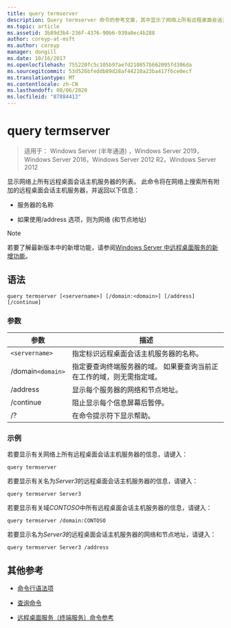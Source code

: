 ```yaml
---
title: query termserver
description: Query termserver 命令的参考文章，其中显示了网络上所有远程桌面会话主机服务器的列表。
ms.topic: article
ms.assetid: 3b89d3b4-236f-4376-90b6-939a0ec4b288
author: coreyp-at-msft
ms.author: coreyp
manager: dongill
ms.date: 10/16/2017
ms.openlocfilehash: 755220fc5c105b97ae7d210857b662095fd306da
ms.sourcegitcommit: 53d526bfeddb89d28af44210a23ba417f6ce0ecf
ms.translationtype: MT
ms.contentlocale: zh-CN
ms.lasthandoff: 08/06/2020
ms.locfileid: "87884413"
---
```

# <a name="query-termserver"></a>query termserver

> 适用于： Windows Server (半年通道) ，Windows Server 2019，Windows Server 2016，Windows Server 2012 R2，Windows Server 2012

显示网络上所有远程桌面会话主机服务器的列表。 此命令将在网络上搜索所有附加的远程桌面会话主机服务器，并返回以下信息：

- 服务器的名称

- 如果使用/address 选项，则为网络 (和节点地址) 

> [!NOTE]
> 若要了解最新版本中的新增功能，请参阅[Windows Server 中远程桌面服务的新增功能](/previous-versions/windows/it-pro/windows-server-2012-r2-and-2012/dn283323(v=ws.11))。

## <a name="syntax"></a>语法

```
query termserver [<servername>] [/domain:<domain>] [/address] [/continue]
```

### <a name="parameters"></a>参数

| 参数 | 描述 |
|--|--|
| `<servername>` | 指定标识远程桌面会话主机服务器的名称。 |
| /domain`<domain>` | 指定要查询终端服务器的域。 如果要查询当前正在工作的域，则无需指定域。 |
| /address | 显示每个服务器的网络和节点地址。 |
| /continue | 阻止显示每个信息屏幕后暂停。 |
| /? | 在命令提示符下显示帮助。 |

### <a name="examples"></a>示例

若要显示有关网络上所有远程桌面会话主机服务器的信息，请键入：

```
query termserver
```

若要显示有关名为*Server3*的远程桌面会话主机服务器的信息，请键入：

```
query termserver Server3
```

若要显示有关域*CONTOSO*中所有远程桌面会话主机服务器的信息，请键入：

```
query termserver /domain:CONTOSO
```

若要显示名为*Server3*的远程桌面会话主机服务器的网络和节点地址，请键入：

```
query termserver Server3 /address
```

## <a name="additional-references"></a>其他参考

- [命令行语法项](command-line-syntax-key.md)

- [查询命令](query.md)

- [远程桌面服务（终端服务）命令参考](remote-desktop-services-terminal-services-command-reference.md)
